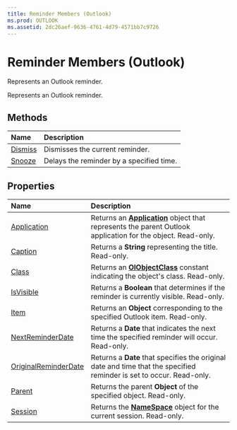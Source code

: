 ```yaml
---
title: Reminder Members (Outlook)
ms.prod: OUTLOOK
ms.assetid: 2dc26aef-9636-4761-4d79-4571bb7c9726
---
```



# Reminder Members (Outlook)
Represents an Outlook reminder.

Represents an Outlook reminder.


## Methods



|**Name**|**Description**|
|:-----|:-----|
|[Dismiss](reminder-dismiss-method-outlook.md)|Dismisses the current reminder.|
|[Snooze](reminder-snooze-method-outlook.md)|Delays the reminder by a specified time. |

## Properties



|**Name**|**Description**|
|:-----|:-----|
|[Application](reminder-application-property-outlook.md)|Returns an  **[Application](application-object-outlook.md)** object that represents the parent Outlook application for the object. Read-only.|
|[Caption](reminder-caption-property-outlook.md)|Returns a  **String** representing the title. Read-only.|
|[Class](reminder-class-property-outlook.md)|Returns an  **[OlObjectClass](olobjectclass-enumeration-outlook.md)** constant indicating the object's class. Read-only.|
|[IsVisible](reminder-isvisible-property-outlook.md)|Returns a  **Boolean** that determines if the reminder is currently visible. Read-only.|
|[Item](reminder-item-property-outlook.md)|Returns an  **Object** corresponding to the specified Outlook item. Read-only.|
|[NextReminderDate](reminder-nextreminderdate-property-outlook.md)|Returns a  **Date** that indicates the next time the specified reminder will occur. Read-only.|
|[OriginalReminderDate](reminder-originalreminderdate-property-outlook.md)|Returns a  **Date** that specifies the original date and time that the specified reminder is set to occur. Read-only.|
|[Parent](reminder-parent-property-outlook.md)|Returns the parent  **Object** of the specified object. Read-only.|
|[Session](reminder-session-property-outlook.md)|Returns the  **[NameSpace](namespace-object-outlook.md)** object for the current session. Read-only.|

